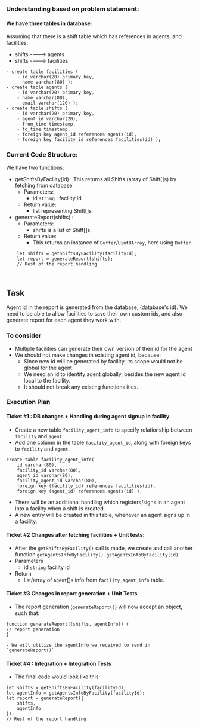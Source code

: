 
### Understanding based on problem statement:

#### We have three tables in database:

Assuming that there is a shift table which has references in agents, and facilities:

- shifts ----> agents
- shifts ----> facilities

```
- create table facilities (
    - id varchar(20) primary key,
    - name varchar(80) );
- create table agents (
    - id varchar(20) primary key,
    - name varchar(80),
    - email varchar(120) );
- create table shifts (
    - id varchar(20) primary key,
    - agent_id varchar(20),
    - from_time timestamp,
    - to_time timestamp,
    - foreign key agent_id references agents(id),
    - foreign key facility_id references facilities(id) );
```

### Current Code Structure:

We have two functions:
- getShiftsByFacility(id) : This returns all Shifts (array of Shift[]s) by fetching from database
    - Parameters:
        - id `string` : facility id
    - Return value:
        - list representing Shift[]s
- generateReport(shifts) : 
    - Parameters:
        - shifts is a list of Shift[]s.
    - Return value:
        - This returns an instance of `Buffer`/`Uint8Array`, here using `Buffer`.

```
    let shifts = getShiftsByFacility(facilityId);
    let report = generateReport(shifts);
    // Rest of the report handling

    
```

## Task

Agent id in the report is generated from the database, (database's id). 
We need to be able to allow facilities to save their own custom ids, and also generate report for each agent they work with.

### To consider
- Multiple facilities can generate their own version of their id for the agent
- We should not make changes in existing agent id, because:
    - Since new id will be generated by facility, its scope would not be global for the agent. 
    - We need an id to identify agent globally, besides the new agent id local to the facility.
    - It should not break any existing functionalities.

### Execution Plan

#### Ticket #1 : DB changes + Handling during agent signup in facility
- Create a new table `facility_agent_info` to specify relationship between `facility` and `agent`. 
- Add one column in the table `facility_agent_id`, along with foreign keys to `facility` and `agent`.

```
create table facility_agent_info(
    id varchar(80),
    facility_id varchar(80),
    agent_id varchar(80),
    facility_agent_id varchar(80),
    foreign key (facility_id) references facilities(id),
    foreign key (agent_id) references agents(id) );

```
- There will be an additional handling which registers/signs in an agent into a facility when a shift is created.
- A new entry will be created in this table, whenever an agent signs up in a facility.

#### Ticket #2 Changes after fetching facilities + Unit tests:
- After the `getShiftsByFacility()` call is made, we create and call another function `getAgentsInfoByFacility()`.
`getAgentsInfoByFacility(id)`
- Parameters
    - id `string` facility id
- Return
    - list/array of `Agent`[]s info from `facility_agent_info` table.

#### Ticket #3 Changes in report generation + Unit Tests
- The report generation (`generateReport()`) will now accept an object, such that:
```
function generateReport({shifts, agentInfo}) {
// report generation
}
```
    - We will utilize the agentInfo we received to send in `generateReport()`

#### Ticket #4 : Integration + Integration Tests
- The final code would look like this:
```
let shifts = getShiftsByFacility(facilityId);
let agentInfo = getAgentsInfoByFacility(facilityId);
let report = generateReport({
    shifts,
    agentInfo
});
// Rest of the report handling

```





